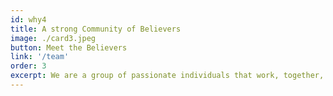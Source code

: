 ```yaml
---
id: why4
title: A strong Community of Believers
image: ./card3.jpeg
button: Meet the Believers
link: '/team'
order: 3
excerpt: We are a group of passionate individuals that work, together, towards a common dream - a fair, equal and sustainable Internet available to everyone, everywhere.
---
```


